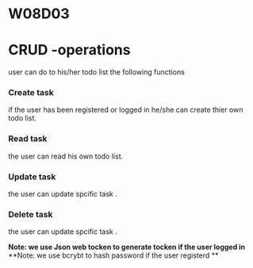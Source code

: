 # W08D03
# CRUD -operations
user can do to his/her todo list the following functions
### Create task
if the user has been registered or logged in he/she  can create thier own todo list.
### Read task
the user can read his own todo list.
### Update task
the user can update spcific task .
### Delete task
the user can update spcific task .

**Note: we use Json web tocken to generate tocken if the user logged in**
**Note: we use bcrybt to hash password if the user registerd **
